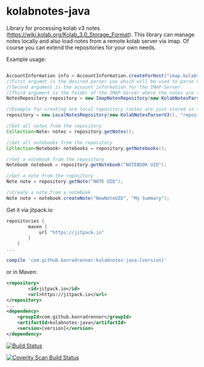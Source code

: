 # kolabnotes-java
Library for processing kolab v3 notes (https://wiki.kolab.org/Kolab_3.0_Storage_Format). This library can manage notes locally and also load notes from a remote kolab server via imap. Of course you can extend the repositories for your own needs.

Example usage:
```java

AccountInformation info = AccountInformation.createForHost("imap.kolabserver.com").username("").password("").build();
//First argumet is the desired parser you which will be used to parse notes from a storage format into the correct classes
//Second argument is the account information for the IMAP-Server
//Third argument is the folder of the IMAP-Server where the notes are stored (this argument is also the ID of the repository)
NotesRepository repository = new ImapNotesRepository(new KolabNotesParserV3(), info, "Notes");

//Example for creating are local repository (notes are just stored in the memory)
repository = new LocalNotesRepository(new KolabNotesParserV3(), "repositoryID");

//Get all notes from the repository
Collection<Note> notes = repository.getNotes();

//Get all notebooks from the repository
Collection<Notebook> notebooks = repository.getNotebooks();

//Get a notebook from the repository
Notebook notebook = repository.getNotebook("NOTEBOOK UID");

//Get a note from the repository
Note note = repository.getNote("NOTE UID");

//Create a note from a notebook
Note note = notebook.createNote("NewNoteUID", "My Summary");

```

Get it via jitpack.io
```gradle
repositories {
	    maven {
	        url "https://jitpack.io"
	    }
	}
...

compile 'com.github.konradrenner:kolabnotes-java:[version]'
```
or in Maven:

```xml
<repository>
	    <id>jitpack.io</id>
	    <url>https://jitpack.io</url>
</repository>
...
<dependency> 
	<groupId>com.github.konradrenner</groupId> 
	<artifactId>kolabnotes-java</artifactId> 
	<version>[version]</version> 
</dependency>
``` 


[![Build Status](https://secure.travis-ci.org/konradrenner/kolabnotes-java.png?branch=master)](http://travis-ci.org/konradrenner/kolabnotes-java)

<a href="https://scan.coverity.com/projects/4760">
  <img alt="Coverity Scan Build Status"
       src="https://scan.coverity.com/projects/4760/badge.svg"/>
</a>
